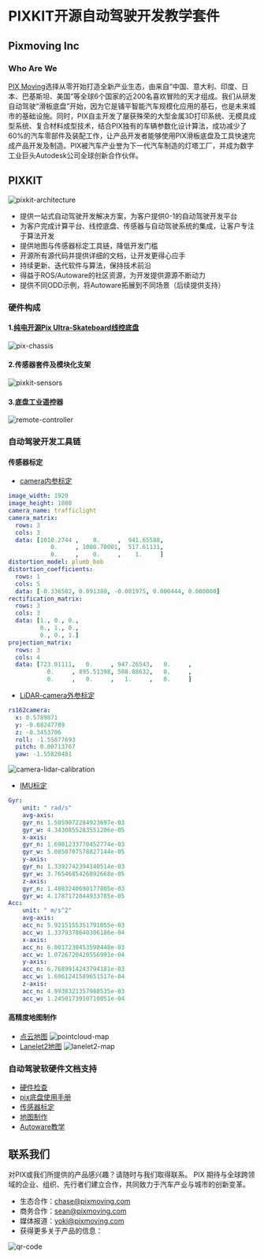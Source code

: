 <!--
 Copyright 2023 Pixmoving, Inc.
 
 Licensed under the Apache License, Version 2.0 (the "License");
 you may not use this file except in compliance with the License.
 You may obtain a copy of the License at
 
     http://www.apache.org/licenses/LICENSE-2.0
 
 Unless required by applicable law or agreed to in writing, software
 distributed under the License is distributed on an "AS IS" BASIS,
 WITHOUT WARRANTIES OR CONDITIONS OF ANY KIND, either express or implied.
 See the License for the specific language governing permissions and
 limitations under the License.
-->

# PIXKIT开源自动驾驶开发教学套件
## Pixmoving Inc

### Who Are We
[PIX Moving](http://www.pixmoving.city)选择从零开始打造全新产业生态，由来自“中国、意大利、印度、日本、巴基斯坦、美国”等全球6个国家的近200名喜欢冒险的天才组成。我们从研发自动驾驶“滑板底盘”开始，因为它是铺平智能汽车规模化应用的基石，也是未来城市的基础设施。同时，PIX自主开发了屡获殊荣的大型金属3D打印系统、无模具成型系统、复合材料成型技术，结合PIX独有的车辆参数化设计算法，成功减少了60%的汽车零部件及装配工作，让产品开发者能够使用PIX滑板底盘及工具快速完成产品开发及制造。PIX被汽车产业誉为下一代汽车制造的灯塔工厂，并成为数字工业巨头Autodesk公司全球创新合作伙伴。

## PIXKIT
![pixkit-architecture](./images/pixkit-architecture.jpg)

- 提供一站式自动驾驶开发解决方案，为客户提供0-1的自动驾驶开发平台
- 为客户完成计算平台、线控底盘、传感器与自动驾驶系统的集成，让客户专注于算法开发
- 提供地图与传感器标定工具链，降低开发门槛
- 开源所有源代码并提供详细的文档，让开发更得心应手
- 持续更新、迭代软件与算法，保持技术前沿
- 得益于ROS/Autoware的社区资源，为开发提供源源不断动力
- 提供不同ODD示例，将Autoware拓展到不同场景（后续提供支持）

### 硬件构成

#### 1.[纯电开源Pix Ultra-Skateboard线控底盘](http://www.pixmoving.city/?page_id=673)
![pix-chassis](./images/pix_chassis.jpg)
#### 2.传感器套件及模块化支架
![pixkit-sensors](./images/pix_hooke.jpg)
#### 3.底盘工业遥控器
![remote-controller](./images/remote-controller.jpg)

### 自动驾驶开发工具链
#### 传感器标定
- [camera内参标定](./%E4%BC%A0%E6%84%9F%E5%99%A8%E6%A0%87%E5%AE%9A/camera%E5%86%85%E5%8F%82%E6%A0%87%E5%AE%9A.md)
````yaml
image_width: 1920
image_height: 1080
camera_name: trafficlight
camera_matrix:
  rows: 3
  cols: 3
  data: [1010.2744 ,    0.     ,  941.65588,
            0.     , 1008.70001,  517.61131,
            0.     ,    0.     ,    1.     ]
distortion_model: plumb_bob
distortion_coefficients:
  rows: 1
  cols: 5
  data: [-0.336502, 0.091380, -0.001975, 0.000444, 0.000000]
rectification_matrix:
  rows: 3
  cols: 3
  data: [1., 0., 0.,
         0., 1., 0.,
         0., 0., 1.]
projection_matrix:
  rows: 3
  cols: 4
  data: [723.01111,   0.     , 947.26543,   0.     ,
           0.     , 895.51398, 508.08632,   0.     ,
           0.     ,   0.     ,   1.     ,   0.     ]
````
- [LiDAR-camera外参标定](./%E4%BC%A0%E6%84%9F%E5%99%A8%E6%A0%87%E5%AE%9A/LiDAR-camera%E6%A0%87%E5%AE%9A.md)
```yaml
rs162camera:
  x: 0.5789871
  y: -0.08247789
  z: -0.3453706
  roll: -1.55877693
  pitch: 0.00713767
  yaw: -1.55820481
```
![camera-lidar-calibration](./%E4%BC%A0%E6%84%9F%E5%99%A8%E6%A0%87%E5%AE%9A/image/lidar2camera/cali_result.jpg)
- [IMU标定](./%E4%BC%A0%E6%84%9F%E5%99%A8%E6%A0%87%E5%AE%9A/IMU%E6%A0%87%E5%AE%9A.md)
```yaml
Gyr:
    unit: " rad/s"
    avg-axis:
    gyr_n: 1.5059072284923697e-03
    gyr_w: 4.3430855283551206e-05
    x-axis:
    gyr_n: 1.6901233770452774e-03
    gyr_w: 5.0850707578827144e-05
    y-axis:
    gyr_n: 1.3392742394140514e-03
    gyr_w: 3.7654685426892668e-05
    z-axis:
    gyr_n: 1.4883240690177805e-03
    gyr_w: 4.1787172844933785e-05
Acc:
    unit: " m/s^2"
    avg-axis:
    acc_n: 5.9215155351791055e-03
    acc_w: 1.3379378640306186e-04
    x-axis:
    acc_n: 6.0017230453598448e-03
    acc_w: 1.0726720420556991e-04
    y-axis:
    acc_n: 6.7689914243794181e-03
    acc_w: 1.6961241589651517e-04
    z-axis:
    acc_n: 4.9938321357980535e-03
    acc_w: 1.2450173910710051e-04
```

#### 高精度地图制作
- [点云地图](./%E5%9C%B0%E5%9B%BE/%E7%82%B9%E4%BA%91%E5%9C%B0%E5%9B%BE.md)
![pointcloud-map](./images/pointcloud-map.jpg)
- [Lanelet2地图](./%E5%9C%B0%E5%9B%BE/lanelet2%E5%9C%B0%E5%9B%BE.md)
![lanelet2-map](./images/lanelet2-map.jpg)

### 自动驾驶软硬件文档支持
- [硬件检查](./硬件检查/index.md)
- [pix底盘使用手册](./pix%E5%BA%95%E7%9B%98%E4%BD%BF%E7%94%A8%E6%89%8B%E5%86%8C/index.md)
- [传感器标定](./%E4%BC%A0%E6%84%9F%E5%99%A8%E6%A0%87%E5%AE%9A/camera%E5%86%85%E5%8F%82%E6%A0%87%E5%AE%9A.md)
- [地图制作](./%E5%9C%B0%E5%9B%BE/index.md)
- [Autoware教学](./Autoware%E4%B8%8A%E6%89%8B/%E5%90%AF%E5%8A%A8autoware.md)

## 联系我们
对PIX或我们所提供的产品感兴趣？请随时与我们取得联系。 
PIX 期待与全球跨领域的企业、组织、先行者们建立合作，共同致力于汽车产业与城市的创新变革。

- 生态合作：<chase@pixmoving.com>
- 商务合作：<sean@pixmoving.com>
- 媒体报道：<yoki@pixmoving.com>
- 获得更多关于产品的信息：

![qr-code](./images/qr-code.png)